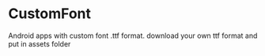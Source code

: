 # CustomFont
Android apps with custom font .ttf format. download your own ttf format and put in assets folder
